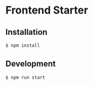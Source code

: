 # Frontend Starter

## Installation

```sh
$ npm install
```

## Development

```sh
$ npm run start
```